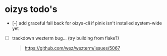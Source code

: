 # oizys todo's

- [-] add graceful fall back for oizys-cli if pinix isn't installed system-wide yet
- [ ] trackdown wezterm bug... (try building from flake?)
  > https://github.com/wez/wezterm/issues/5067

<!-- generated with <3 by daylinmorgan/todo -->
